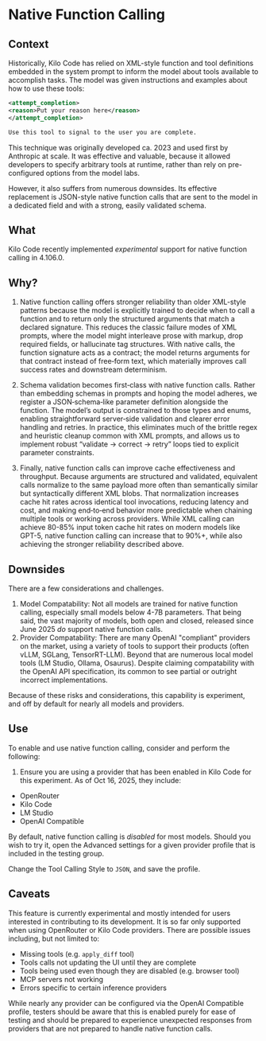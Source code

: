 # Native Function Calling

## Context

Historically, Kilo Code has relied on XML-style function and tool definitions embedded in the system prompt to inform the model about tools available to accomplish tasks. The model was given instructions and examples about how to use these tools:

```xml
<attempt_completion>
<reason>Put your reason here</reason>
</attempt_completion>

Use this tool to signal to the user you are complete.
```

This technique was originally developed ca. 2023 and used first by Anthropic at scale. It was effective and valuable, because it allowed developers to specify arbitrary tools at runtime, rather than rely on pre-configured options from the model labs.

However, it also suffers from numerous downsides. Its effective replacement is JSON-style native function calls that are sent to the model in a dedicated field and with a strong, easily validated schema.

## What

Kilo Code recently implemented _experimental_ support for native function calling in 4.106.0.

## Why?

1. Native function calling offers stronger reliability than older XML-style patterns because the model is explicitly trained to decide when to call a function and to return only the structured arguments that match a declared signature. This reduces the classic failure modes of XML prompts, where the model might interleave prose with markup, drop required fields, or hallucinate tag structures. With native calls, the function signature acts as a contract; the model returns arguments for that contract instead of free‑form text, which materially improves call success rates and downstream determinism.

2. Schema validation becomes first‑class with native function calls. Rather than embedding schemas in prompts and hoping the model adheres, we register a JSON‑schema‑like parameter definition alongside the function. The model’s output is constrained to those types and enums, enabling straightforward server‑side validation and clearer error handling and retries. In practice, this eliminates much of the brittle regex and heuristic cleanup common with XML prompts, and allows us to implement robust “validate → correct → retry” loops tied to explicit parameter constraints.

3. Finally, native function calls can improve cache effectiveness and throughput. Because arguments are structured and validated, equivalent calls normalize to the same payload more often than semantically similar but syntactically different XML blobs. That normalization increases cache hit rates across identical tool invocations, reducing latency and cost, and making end‑to‑end behavior more predictable when chaining multiple tools or working across providers. While XML calling can achieve 80-85% input token cache hit rates on modern models like GPT-5, native function calling can increase that to 90%+, while also achieving the stronger reliability described above.

## Downsides

There are a few considerations and challenges.

1. Model Compatability: Not all models are trained for native function calling, especially small models below 4-7B parameters. That being said, the vast majority of models, both open and closed, released since June 2025 _do_ support native function calls.
2. Provider Compatability: There are many OpenAI "compliant" providers on the market, using a variety of tools to support their products (often vLLM, SGLang, TensorRT-LLM). Beyond that are numerous local model tools (LM Studio, Ollama, Osaurus). Despite claiming compatability with the OpenAI API specification, its common to see partial or outright incorrect implementations.

Because of these risks and considerations, this capability is experiment, and off by default for nearly all models and providers.

## Use

To enable and use native function calling, consider and perform the following:

1. Ensure you are using a provider that has been enabled in Kilo Code for this experiment. As of Oct 16, 2025, they include:

- OpenRouter
- Kilo Code
- LM Studio
- OpenAI Compatible

By default, native function calling is _disabled_ for most models. Should you wish to try it, open the Advanced settings for a given provider profile that is included in the testing group.

Change the Tool Calling Style to `JSON`, and save the profile.

## Caveats

This feature is currently experimental and mostly intended for users interested in contributing to its development.
It is so far only supported when using OpenRouter or Kilo Code providers. There are possible issues including, but not limited to:

- Missing tools (e.g. `apply_diff` tool)
- Tools calls not updating the UI until they are complete
- Tools being used even though they are disabled (e.g. browser tool)
- MCP servers not working
- Errors specific to certain inference providers

While nearly any provider can be configured via the OpenAI Compatible profile, testers should be aware that this is enabled purely for ease of testing and should be prepared to experience unexpected responses from providers that are not prepared to handle native function calls.
